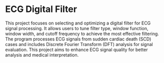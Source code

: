 # ECG Digital Filter
This project focuses on selecting and optimizing a digital filter for ECG signal processing. It allows users to tune filter type, window function, window width, and cutoff frequency to achieve the most effective filtering. The program processes ECG signals from sudden cardiac death (SCD) cases and includes Discrete Fourier Transform (DFT) analysis for signal evaluation. This project aims to enhance ECG signal quality for better analysis and medical interpretation.
